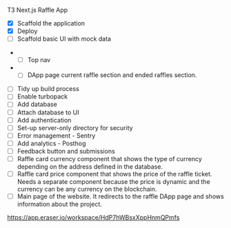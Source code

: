 T3 Next.js Raffle App

- [x] Scaffold the application
- [x] Deploy
- [ ] Scaffold basic UI with mock data
- - [ ] Top nav
- - [ ] DApp page current raffle section and ended raffles section.
- [ ] Tidy up build process
- [ ] Enable turbopack
- [ ] Add database
- [ ] Attach database to UI
- [ ] Add authentication
- [ ] Set-up server-only directory for security
- [ ] Error management - Sentry
- [ ] Add analytics - Posthog
- [ ] Feedback button and submissions
- [ ] Raffle card currency component that shows the type of currency depending on the address defined in the database.
- [ ] Raffle card price component that shows the price of the raffle ticket. Needs a separate component because the price is dynamic and the currency can be any currency on the blockchain.
- [ ] Main page of the website. It redirects to the raffle DApp page and shows information about the project.

https://app.eraser.io/workspace/HdP7hWBsxXppHnmQPmfs
